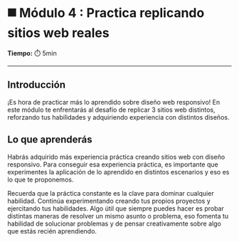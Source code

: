 # ◼️ Módulo 4 : Practica replicando sitios web reales

**Tiempo:** ⏱️ 5min

---

## Introducción

¡Es hora de practicar más lo aprendido sobre diseño web responsivo! En este módulo te enfrentarás al desafío de replicar 3 sitios web distintos, reforzando tus habilidades y adquiriendo experiencia con distintos diseños.

## Lo que aprenderás

Habrás adquirido más experiencia práctica creando sitios web con diseño responsivo. Para conseguir esa experiencia práctica, es importante que experimentes la aplicación de lo aprendido en distintos escenarios y eso es lo que te proponemos.

Recuerda que la práctica constante es la clave para dominar cualquier habilidad. Continúa experimentando creando tus propios proyectos y ejercitando tus habilidades. Algo útil que siempre puedes hacer es probar distintas maneras de resolver un mismo asunto o problema, eso fomenta tu habilidad de solucionar problemas y de pensar creativamente sobre algo que estás recién aprendiendo.

